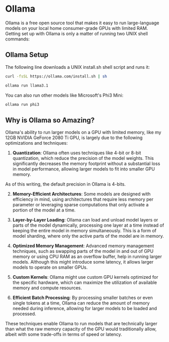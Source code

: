 # Ollama

Ollama is a free open source tool that makes it easy to run large-language models on your local home consumer-grade GPUs with limited RAM.  Getting set up with Ollama is only a matter of running two UNIX shell commands:

## Ollama Setup

The following line downloads a UNIX install.sh shell script and runs it:

```sh
curl -fsSL https://ollama.com/install.sh | sh
```

```sh
ollama run llama3.1
```

You can also run other models like Microsoft's Phi3 Mini:

```sh
ollama run phi3
```

## Why is Ollama so Amazing?

Ollama's ability to run larger models on a GPU with limited memory, like my 12GB NVIDIA GeForce 2080 Ti GPU, is largely due to the following optimizations and techniques:

1.  **Quantization**: Ollama often uses techniques like 4-bit or 8-bit quantization, which reduce the precision of the model weights. This significantly decreases the memory footprint without a substantial loss in model performance, allowing larger models to fit into smaller GPU memory.

As of this writing, the default precision in Ollama is 4-bits.

2.  **Memory-Efficient Architectures**: Some models are designed with efficiency in mind, using architectures that require less memory per parameter or leveraging sparse computations that only activate a portion of the model at a time.

3.  **Layer-by-Layer Loading**: Ollama can load and unload model layers or parts of the model dynamically, processing one layer at a time instead of keeping the entire model in memory simultaneously. This is a form of model sharding, where only the active parts of the model are in memory.

4.  **Optimized Memory Management**: Advanced memory management techniques, such as swapping parts of the model in and out of GPU memory or using CPU RAM as an overflow buffer, help in running larger models. Although this might introduce some latency, it allows larger models to operate on smaller GPUs.

5.  **Custom Kernels**: Ollama might use custom GPU kernels optimized for the specific hardware, which can maximize the utilization of available memory and compute resources.

6.  **Efficient Batch Processing**: By processing smaller batches or even single tokens at a time, Ollama can reduce the amount of memory needed during inference, allowing for larger models to be loaded and processed.

These techniques enable Ollama to run models that are technically larger than what the raw memory capacity of the GPU would traditionally allow, albeit with some trade-offs in terms of speed or latency.